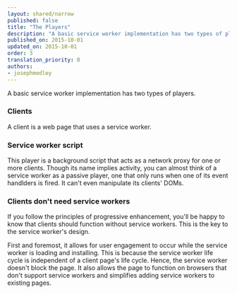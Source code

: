 ```yaml
---
layout: shared/narrow
published: false
title: "The Players"
description: "A basic service worker implementation has two types of players."
published_on: 2015-10-01
updated_on: 2015-10-01
order: 3
translation_priority: 0
authors:
- josephmedley
---
```


<p class="intro">
  A basic service worker implementation has two types of players.
</p>

 
### Clients

A client is a web page that uses a service worker.

### Service worker script

This player is a background script that acts as a network proxy for one or
more clients. Though its name implies activity, you can almost think of a
service worker as a passive player, one that only runs when one of its
event handlders is fired. It can't even manipulate  its clients' DOMs.

### Clients don't need service workers

If you follow the principles of progressive enhancement, you'll be happy to know 
that clients should function without service workers. This is the key to the 
service worker's design. 

First and foremost, it allows for user engagement to occur while the service 
worker is loading and installing. This is because the service worker life cycle 
is independent of a client page's life cycle. Hence, the service worker 
doesn't block the page. It also allows the page to function on  browsers that 
don't support service workers and simplifies adding service workers to existing 
pages. 
